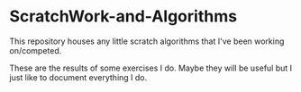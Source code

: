 # ScratchWork-and-Algorithms
This repository houses any little scratch algorithms that I've been working on/competed.

These are the results of some exercises I do.  Maybe they will be useful but I just like to document everything I do.
